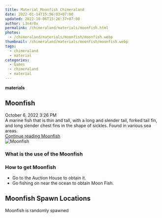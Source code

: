 ```yaml
---
title: Material Moonfish Chimeraland
date: 2022-01-14T15:56:03+07:00
updated: 2022-10-06T15:26:37+07:00
author: L3n4r0x
permalink: /chimeraland/materials/moonfish.html
photos:
  - /chimeraland/materials/moonfish/moonfish.webp
thumbnail: /chimeraland/materials/moonfish/moonfish.webp
tags:
  - chimeraland
  - material
categories:
  - Games
  - chimeraland
  - material
---
```


<section id="bootstrap-wrapper">
  <link
    rel="stylesheet"
    href="https://rawcdn.githack.com/dimaslanjaka/Web-Manajemen/0c3b5aa1813bd4abcd2c11bf3e37928b15c28664/css/bootstrap-5-3-0-alpha3-wrapper.css"
  />
  <div
    class="row g-0 border rounded overflow-hidden flex-md-row mb-4 shadow-sm position-relative bg-light text-dark"
  >
    <div class="col p-4 d-flex flex-column position-static">
      <strong class="d-inline-block mb-2 text-success">materials</strong>
      <h2 class="mb-0">Moonfish</h2>
      <div class="mb-1 text-muted">October 6, 2022 3:26 PM</div>
      <div class="mb-2 border p-1">
        A marine fish that is thin and tall, with a long and slender tail,
        forked tail fin, and long slender chest fins in the shape of sickles.
        Found in various sea areas.
      </div>
      <a
        href="/chimeraland/materials/moonfish.html"
        class="stretched-link d-none"
        >Continue reading Moonfish</a
      >
    </div>
    <div class="col-auto d-none d-lg-block">
      <img src="/chimeraland/materials/moonfish/moonfish.webp" alt="Moonfish" />
    </div>
  </div>
  <div class="row bg-light text-dark">
    <div class="col-lg-6 col-12 mb-2">
      <div class="card">
        <div class="card-body">
          <h3 class="card-title">What is the use of the Moonfish</h3>
          <div class="card-text"><ul></ul></div>
        </div>
      </div>
    </div>
    <div class="col-lg-6 col-12 mb-2">
      <div class="card">
        <div class="card-body">
          <h3 class="card-title">How to get Moonfish</h3>
          <div class="card-text">
            <ul>
              <li>Go to the Auction House to obtain it.</li>
              <li>Go fishing on near the ocean to obtain Moon Fish.</li>
            </ul>
          </div>
        </div>
      </div>
    </div>
    <div class="col-12 mb-2">
      <h2>Moonfish Spawn Locations</h2>
      <p>Moonfish is randomly spawned</p>
    </div>
  </div>
</section>